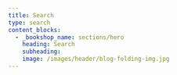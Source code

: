 ```yaml
---
title: Search
type: search
content_blocks:
  - _bookshop_name: sections/hero
    heading: Search
    subheading:
    image: /images/header/blog-folding-img.jpg
---
```

